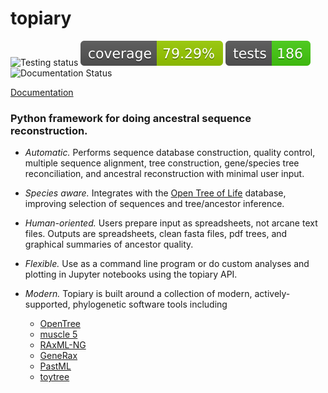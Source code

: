 # topiary

![Testing status](https://github.com/harmslab/topiary/actions/workflows/python-app.yml/badge.svg) ![Coverage](reports/badges/coverage-badge.svg) ![Number of tests](reports/badges/tests-badge.svg) ![Documentation Status](https://readthedocs.org/projects/topiary-asr/badge/?version=latest)

[Documentation](https://topiary-asr.readthedocs.io/en/latest/)

### Python framework for doing ancestral sequence reconstruction.

+ *Automatic.* Performs sequence database construction, quality
  control, multiple sequence alignment, tree construction, gene/species tree
  reconciliation, and ancestral reconstruction with minimal user input.
+ *Species aware.* Integrates with the [Open Tree of Life](https://tree.opentreeoflife.org/opentree/argus/opentree13.4)
  database, improving selection of sequences and tree/ancestor inference.
+ *Human-oriented.* Users prepare input as spreadsheets, not
  arcane text files. Outputs are spreadsheets, clean fasta files, pdf trees,
  and graphical summaries of ancestor quality.
+ *Flexible.* Use as a command line program or do custom analyses
  and plotting in Jupyter notebooks using the topiary API.
+ *Modern.* Topiary is built around a collection of modern,
  actively-supported, phylogenetic software tools including

  + [OpenTree](https://opentree.readthedocs.io/en/latest/)
  + [muscle 5](https://www.drive5.com/muscle/)
  + [RAxML-NG](https://github.com/amkozlov/raxml-ng)
  + [GeneRax](https://github.com/BenoitMorel/GeneRax)
  + [PastML](https://pastml.pasteur.fr)
  + [toytree](https://toyplot.readthedocs.io/)

